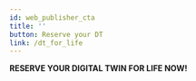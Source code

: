 ```yaml
---
id: web_publisher_cta
title: ''
button: Reserve your DT
link: /dt_for_life
---
```


**RESERVE YOUR DIGITAL TWIN FOR LIFE NOW!**